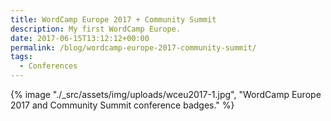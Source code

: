 ```yaml
---
title: WordCamp Europe 2017 + Community Summit
description: My first WordCamp Europe.
date: 2017-06-15T13:12:12+00:00
permalink: /blog/wordcamp-europe-2017-community-summit/
tags:
  - Conferences
---
```


{% image "./_src/assets/img/uploads/wceu2017-1.jpg", "WordCamp Europe 2017 and Community Summit conference badges." %}
